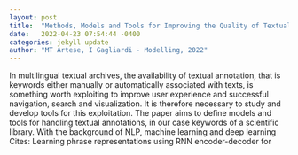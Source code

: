 ```yaml
---
layout: post
title:  "Methods, Models and Tools for Improving the Quality of Textual Annotations"
date:   2022-04-23 07:54:44 -0400
categories: jekyll update
author: "MT Artese, I Gagliardi - Modelling, 2022"
---
```

In multilingual textual archives, the availability of textual annotation, that is keywords either manually or automatically associated with texts, is something worth exploiting to improve user experience and successful navigation, search and visualization. It is therefore necessary to study and develop tools for this exploitation. The paper aims to define models and tools for handling textual annotations, in our case keywords of a scientific library. With the background of NLP, machine learning and deep learning Cites: Learning phrase representations using RNN encoder-decoder for